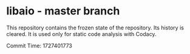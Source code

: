 # libaio - master branch

This repository contains the frozen state of the repository.
Its history is cleared. It is used only for static code
analysis with Codacy.

Commit Time: 1727401773